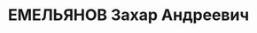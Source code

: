 ---
title: ЕМЕЛЬЯНОВ Захар Андреевич
description: "1900 року народження, с. Постникове Курської області, росіянин, освіта\
  \ нижча, безпартійний. Проживав: Донецька область, м. Макіївка, 15 лінія, 12 проспект,\
  \ буд № 97. Каменяр хімзаводу № 4. \n  Заарештований 29 липня 1937 року. Засуджений\
  \ виїзною сесією військовою колегією Верховного Суду СРСР у м. Сталіно (м. Донецьк)\
  \ до розстрілу з конфіскацією майна. Вирок приведений до виконання у м. Сталіно\
  \ 3 грудня 1937 року. \n  Реабілітований у 1958 році."
---